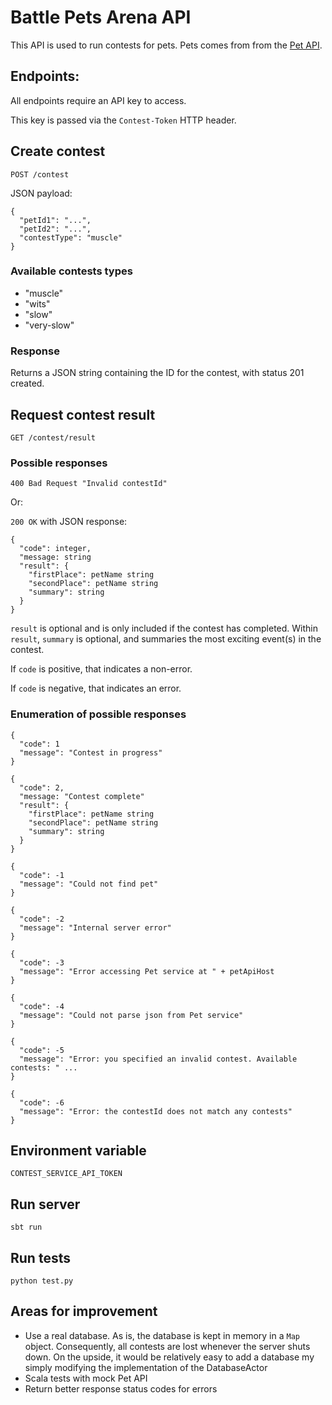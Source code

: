 
# Battle Pets Arena API

This API is used to run contests for pets.
Pets comes from from the [Pet API](https://github.com/wunderteam/battle-pets-api).

## Endpoints:

All endpoints require an API key to access.

This key is passed via the `Contest-Token` HTTP header.

## Create contest

`POST /contest`

JSON payload:

```
{
  "petId1": "...",
  "petId2": "...",
  "contestType": "muscle"
}
```

### Available contests types

- "muscle"
- "wits"
- "slow"
- "very-slow"

### Response

Returns a JSON string containing the ID for the contest, with status 201 created.

## Request contest result

`GET /contest/result`

### Possible responses

`400 Bad Request "Invalid contestId"`

Or:

`200 OK` with JSON response:

```
{
  "code": integer,
  "message: string
  "result": {
    "firstPlace": petName string
    "secondPlace": petName string
    "summary": string
  }
}
```

`result` is optional and is only included if the contest has completed.
Within `result`, `summary` is optional, and summaries the most exciting event(s) in the contest.

If `code` is positive, that indicates a non-error.

If `code` is negative, that indicates an error.

### Enumeration of possible responses

```
{
  "code": 1
  "message": "Contest in progress"
}
```

```
{
  "code": 2,
  "message: "Contest complete"
  "result": {
    "firstPlace": petName string
    "secondPlace": petName string
    "summary": string
  }
}
```

```
{
  "code": -1
  "message": "Could not find pet"
}
```

```
{
  "code": -2
  "message": "Internal server error"
}
```

```
{
  "code": -3
  "message": "Error accessing Pet service at " + petApiHost
}
```

```
{
  "code": -4
  "message": "Could not parse json from Pet service"
}
```

```
{
  "code": -5
  "message": "Error: you specified an invalid contest. Available contests: " ...
}
```

```
{
  "code": -6
  "message": "Error: the contestId does not match any contests"
}
```

## Environment variable

`CONTEST_SERVICE_API_TOKEN`

## Run server

```
sbt run
```

## Run tests

```
python test.py
```

## Areas for improvement

- Use a real database. As is, the database is kept in memory in a `Map` object. Consequently, all contests are lost whenever the server shuts down. On the upside, it would be relatively easy to add a database my simply modifying the implementation of the DatabaseActor
- Scala tests with mock Pet API
- Return better response status codes for errors 
